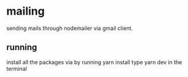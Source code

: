 # mailing
sending mails through nodemailer via gmail client.

## running
install all the packages via by running yarn install
type yarn dev in the terminal

